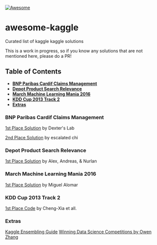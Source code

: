 [![Awesome](https://cdn.rawgit.com/sindresorhus/awesome/d7305f38d29fed78fa85652e3a63e154dd8e8829/media/badge.svg)](https://github.com/sindresorhus/awesome)

# awesome-kaggle
Curated list of kaggle kaggle solutions

This is a work in progress, so if you know any solutions that are not mentioned here, please do a PR!

## Table of Contents
* **[BNP Paribas Cardif Claims Management](#bnp-paribas-cardif-claims-management)**
* **[Depot Product Search Relevance](#depot-product-search-relevance)**
* **[March Machine Learning Mania 2016](#march-machine-learning-mania-2016)** 
* **[KDD Cup 2013 Track 2](#kdd-cup-2013-track-2)** 
* **[Extras](#Extras)** 


### BNP Paribas Cardif Claims Management
[1st Place Solution](https://www.kaggle.com/c/bnp-paribas-cardif-claims-management/forums/t/20247/1-dexter-s-lab-winning-solution) by Dexter's Lab

[2nd Place Solution](https://www.kaggle.com/c/bnp-paribas-cardif-claims-management/forums/t/20252/escalated-chi-2nd-place-solution) by escalated chi

### Depot Product Search Relevance

[1st Place Solution](http://blog.kaggle.com/2016/05/18/home-depot-product-search-relevance-winners-interview-1st-place-alex-andreas-nurlan/) by Alex, Andreas, & Nurlan


### March Machine Learning Mania 2016

[1st Place Solution](http://blog.kaggle.com/2016/05/10/march-machine-learning-mania-2016-winners-interview-1st-place-miguel-alomar/) by Miguel Alomar


### KDD Cup 2013 Track 2

[1st Place Code](https://github.com/kdd-cup-2013-ntu/track2) by Cheng-Xia et all.

### Extras

[Kaggle Ensembling Guide](http://mlwave.com/kaggle-ensembling-guide/)
[Winning Data Science Competitions by Owen Zhang](http://de.slideshare.net/ShangxuanZhang/winning-data-science-competitions-presented-by-owen-zhang)